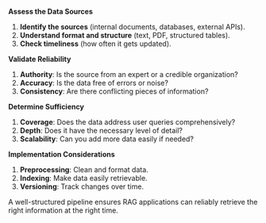 **Assess the Data Sources**  
1. **Identify the sources** (internal documents, databases, external APIs).  
2. **Understand format and structure** (text, PDF, structured tables).  
3. **Check timeliness** (how often it gets updated).

**Validate Reliability**  
1. **Authority**: Is the source from an expert or a credible organization?  
2. **Accuracy**: Is the data free of errors or noise?  
3. **Consistency**: Are there conflicting pieces of information?

**Determine Sufficiency**  
1. **Coverage**: Does the data address user queries comprehensively?  
2. **Depth**: Does it have the necessary level of detail?  
3. **Scalability**: Can you add more data easily if needed?

**Implementation Considerations**  
1. **Preprocessing**: Clean and format data.  
2. **Indexing**: Make data easily retrievable.  
3. **Versioning**: Track changes over time.  

A well-structured pipeline ensures RAG applications can reliably retrieve the right information at the right time.

